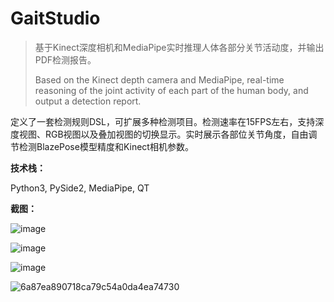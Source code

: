 # GaitStudio

> 基于Kinect深度相机和MediaPipe实时推理人体各部分关节活动度，并输出PDF检测报告。
>
> Based on the Kinect depth camera and MediaPipe, real-time reasoning of the joint activity of each part of the human body, and output a detection report.

定义了一套检测规则DSL，可扩展多种检测项目。检测速率在15FPS左右，支持深度视图、RGB视图以及叠加视图的切换显示。实时展示各部位关节角度，自由调节检测BlazePose模型精度和Kinect相机参数。

**技术栈：**

Python3, PySide2, MediaPipe, QT

**截图：**

![image](https://user-images.githubusercontent.com/18194268/203285437-5f7f7bdc-c197-447f-89b5-171a09473329.png)

![image](https://user-images.githubusercontent.com/18194268/203286216-0628a45d-5286-441d-b16b-0ba6b1c8aebd.png)

![image](https://user-images.githubusercontent.com/18194268/203286444-0592364b-3ebd-4152-8d46-721fa87c2fe1.png)



![6a87ea890718ca79c54a0da4ea74730](https://user-images.githubusercontent.com/18194268/203284879-9cf87e31-245a-41a2-bd1b-9a5c68371f84.jpg)
